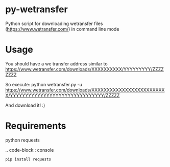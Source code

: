 py-wetransfer
=============

Python script for downloading wetransfer files (https://www.wetransfer.com/) in command line mode

Usage
=====

You should have a we transfer address similar to https://www.wetransfer.com/downloads/XXXXXXXXXX/YYYYYYYYY/ZZZZZZZZ

So execute:
    python wetransfer.py -u https://www.wetransfer.com/downloads/XXXXXXXXXXXXXXXXXXXXXXXXX/YYYYYYYYYYYYYYYYYYYYYYYYYYYYYYY/ZZZZZ

And download it! :)

Requirements
=============
python
requests

.. code-block:: console

    pip install requests



